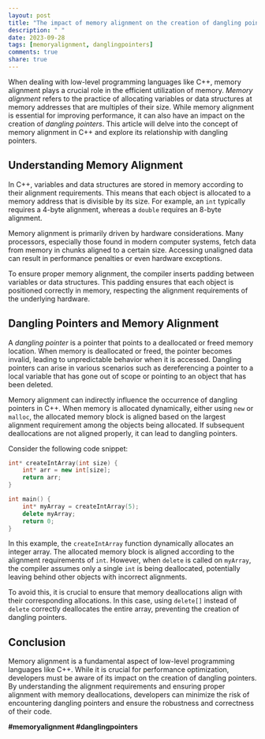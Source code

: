 ```yaml
---
layout: post
title: "The impact of memory alignment on the creation of dangling pointers in C++"
description: " "
date: 2023-09-28
tags: [memoryalignment, danglingpointers]
comments: true
share: true
---
```


When dealing with low-level programming languages like C++, memory alignment plays a crucial role in the efficient utilization of memory. *Memory alignment* refers to the practice of allocating variables or data structures at memory addresses that are multiples of their size. While memory alignment is essential for improving performance, it can also have an impact on the creation of *dangling pointers*. This article will delve into the concept of memory alignment in C++ and explore its relationship with dangling pointers.

## Understanding Memory Alignment

In C++, variables and data structures are stored in memory according to their alignment requirements. This means that each object is allocated to a memory address that is divisible by its size. For example, an `int` typically requires a 4-byte alignment, whereas a `double` requires an 8-byte alignment.

Memory alignment is primarily driven by hardware considerations. Many processors, especially those found in modern computer systems, fetch data from memory in chunks aligned to a certain size. Accessing unaligned data can result in performance penalties or even hardware exceptions.

To ensure proper memory alignment, the compiler inserts padding between variables or data structures. This padding ensures that each object is positioned correctly in memory, respecting the alignment requirements of the underlying hardware.

## Dangling Pointers and Memory Alignment

A *dangling pointer* is a pointer that points to a deallocated or freed memory location. When memory is deallocated or freed, the pointer becomes invalid, leading to unpredictable behavior when it is accessed. Dangling pointers can arise in various scenarios such as dereferencing a pointer to a local variable that has gone out of scope or pointing to an object that has been deleted.

Memory alignment can indirectly influence the occurrence of dangling pointers in C++. When memory is allocated dynamically, either using `new` or `malloc`, the allocated memory block is aligned based on the largest alignment requirement among the objects being allocated. If subsequent deallocations are not aligned properly, it can lead to dangling pointers.

Consider the following code snippet:

```cpp
int* createIntArray(int size) {
    int* arr = new int[size];
    return arr;
}

int main() {
    int* myArray = createIntArray(5);
    delete myArray;
    return 0;
}
```

In this example, the `createIntArray` function dynamically allocates an integer array. The allocated memory block is aligned according to the alignment requirements of `int`. However, when `delete` is called on `myArray`, the compiler assumes only a single `int` is being deallocated, potentially leaving behind other objects with incorrect alignments.

To avoid this, it is crucial to ensure that memory deallocations align with their corresponding allocations. In this case, using `delete[]` instead of `delete` correctly deallocates the entire array, preventing the creation of dangling pointers.

## Conclusion

Memory alignment is a fundamental aspect of low-level programming languages like C++. While it is crucial for performance optimization, developers must be aware of its impact on the creation of dangling pointers. By understanding the alignment requirements and ensuring proper alignment with memory deallocations, developers can minimize the risk of encountering dangling pointers and ensure the robustness and correctness of their code.

**#memoryalignment #danglingpointers**